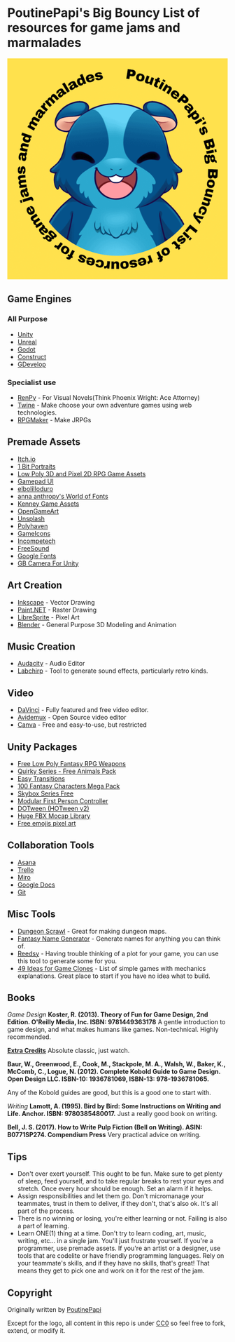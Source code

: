 # PoutinePapi's Big Bouncy List of resources for game jams and marmalades

![Logo](/logo.png "Logo")

## Game Engines

### All Purpose

- [Unity](https://unity.com/)
- [Unreal](https://www.unrealengine.com/)
- [Godot](https://godotengine.org/)
- [Construct](https://www.construct.net/en)
- [GDevelop](https://gdevelop.io/)

### Specialist use

- [RenPy](https://www.renpy.org/) - For Visual Novels(Think Phoenix Wright: Ace Attorney)
- [Twine](https://twinery.org/) - Make choose your own adventure games using web technologies.
- [RPGMaker](https://www.rpgmakerweb.com/) - Make JRPGs

## Premade Assets

- [Itch.io](https://itch.io/game-assets/free)
- [1 Bit Portraits](https://jayjay99.itch.io/1-bit-portraits)
- [Low Poly 3D and Pixel 2D RPG Game Assets](https://devilsworkshop.itch.io/low-poly-3d-and-pixel-2d-rpg-game-assets)
- [Gamepad UI](https://greatdocbrown.itch.io/gamepad-ui)
- [elbolilloduro](https://elbolilloduro.itch.io/)
- [anna anthropy's World of Fonts](https://w.itch.io/world-of-fonts)
- [Kenney Game Assets](https://www.kenney.nl/assets)
- [OpenGameArt](https://opengameart.org/)
- [Unsplash](https://unsplash.com/)
- [Polyhaven](https://polyhaven.com/)
- [GameIcons](https://game-icons.net/)
- [Incompetech](https://incompetech.com/music/royalty-free/music.html)
- [FreeSound](https://freesound.org/)
- [Google Fonts](https://fonts.google.com/)
- [GB Camera For Unity](https://roguenoodle.itch.io/gbcamera-for-unity)

## Art Creation

- [Inkscape](https://inkscape.org/) - Vector Drawing
- [Paint.NET](https://www.getpaint.net/) - Raster Drawing
- [LibreSprite](https://libresprite.github.io/#!/) - Pixel Art
- [Blender](https://www.blender.org/) - General Purpose 3D Modeling and Animation

## Music Creation

- [Audacity](https://www.audacityteam.org/) - Audio Editor
- [Labchirp](https://labbed.itch.io/labchirp) - Tool to generate sound effects, particularly retro kinds.

## Video

- [DaVinci](https://www.blackmagicdesign.com/uk/products/davinciresolve) - Fully featured and free video editor.
- [Avidemux](https://avidemux.sourceforge.net/) - Open Source video editor
- [Canva](https://www.canva.com/) - Free and easy-to-use, but restricted

## Unity Packages

- [Free Low Poly Fantasy RPG Weapons](https://assetstore.unity.com/packages/3d/props/weapons/free-low-poly-fantasy-rpg-weapons-248405#description)
- [Quirky Series - Free Animals Pack](https://assetstore.unity.com/packages/3d/characters/animals/quirky-series-free-animals-pack-178235)
- [Easy Transitions](https://assetstore.unity.com/packages/tools/gui/easy-transitions-225607)
- [100 Fantasy Characters Mega Pack](https://assetstore.unity.com/packages/2d/characters/100-fantasy-characters-mega-pack-222143)
- [Skybox Series Free](https://assetstore.unity.com/packages/2d/textures-materials/sky/skybox-series-free-103633)
- [Modular First Person Controller](https://assetstore.unity.com/packages/3d/characters/modular-first-person-controller-189884)
- [DOTween (HOTween v2)](https://assetstore.unity.com/packages/tools/animation/dotween-hotween-v2-27676)
- [Huge FBX Mocap Library](https://assetstore.unity.com/packages/3d/animations/huge-fbx-mocap-library-part-1-19991)
- [Free emojis pixel art](https://assetstore.unity.com/packages/2d/gui/icons/free-emojis-pixel-art-231243)

## Collaboration Tools

- [Asana](https://asana.com/)
- [Trello](https://trello.com/)
- [Miro](https://miro.com/)
- [Google Docs](https://docs.google.com/)
- [Git](https://git-scm.com/)

## Misc Tools

- [Dungeon Scrawl](https://www.dungeonscrawl.com/) - Great for making dungeon maps.
- [Fantasy Name Generator](https://www.fantasynamegenerators.com/) - Generate names for anything you can think of.
- [Reedsy](https://blog.reedsy.com/plot-generator/) - Having trouble thinking of a plot for your game, you can use this tool to generate some for you.
- [49 Ideas for Game Clones](https://inventwithpython.com/blog/2012/02/20/i-need-practice-programming-49-ideas-for-game-clones-to-code/) - List of simple games with mechanics explanations. Great place to start if you have no idea what to build.

## Books

*Game Design*
**Koster, R. (2013). Theory of Fun for Game Design, 2nd Edition. O'Reilly Media, Inc. ISBN: 9781449363178**
A gentle introduction to game design, and what makes humans like games. Non-technical. Highly recommended.

**[Extra Credits](https://www.youtube.com/@extracredits/featured)**
Absolute classic, just watch.

**Baur, W., Greenwood, E., Cook, M., Stackpole, M. A., Walsh, W., Baker, K., McComb, C., Logue, N. (2012). Complete Kobold Guide to Game Design. Open Design LLC. ISBN-10: 1936781069, ISBN-13: 978-1936781065.**

Any of the Kobold guides are good, but this is a good one to start with.

*Writing*
**Lamott, A. (1995). Bird by Bird: Some Instructions on Writing and Life. Anchor. ISBN: 9780385480017.**
Just a really good book on writing.

**Bell, J. S. (2017). How to Write Pulp Fiction (Bell on Writing). ASIN: B0771SP274. Compendium Press**
Very practical advice on writing.

## Tips

- Don't over exert yourself. This ought to be fun. Make sure to get plenty of sleep, feed yourself, and to take regular breaks to rest your eyes and stretch. Once every hour should be enough. Set an alarm if it helps.
- Assign responsibilities and let them go. Don't micromanage your teammates, trust in them to deliver, if they don't, that's also ok. It's all part of the process.
- There is no winning or losing, you're either learning or not. Failing is also a part of learning.
- Learn ONE(1) thing at a time. Don't try to learn coding, art, music, writing, etc... in a single jam. You'll just frustrate yourself. If you're a programmer, use premade assets. If you're an artist or a designer, use tools that are codelite or have friendly programming languages. Rely on your teammate's skills, and if they have no skills, that's great! That means they get to pick one and work on it for the rest of the jam.

## Copyright

Originally written by [PoutinePapi](https://twitter.com/MrQuilo)

Except for the logo, all content in this repo is under [CC0](http://creativecommons.org/publicdomain/zero/1.0/) so feel free to fork, extend, or modify it.
